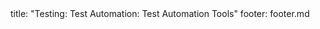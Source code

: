 <frontmatter>
title: "Testing: Test Automation: Test Automation Tools"
footer: footer.md
</frontmatter>

<include src="navbar.md" boilerplate />

<include src="unit-inPage-asFlat.md" boilerplate />